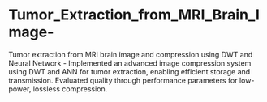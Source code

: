 # Tumor_Extraction_from_MRI_Brain_Image-
Tumor extraction from MRI brain image and compression using DWT and Neural Network - Implemented an advanced image compression system using DWT and ANN for tumor extraction, enabling efficient storage and transmission. Evaluated quality through performance parameters for low-power, lossless compression.
